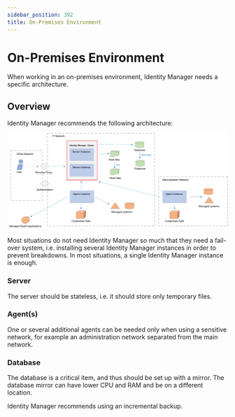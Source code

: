 ```yaml
---
sidebar_position: 392
title: On-Premises Environment
---
```


# On-Premises Environment

When working in an on-premises environment, Identity Manager needs a specific architecture.

## Overview

Identity Manager recommends the following architecture:

![On-Premises Recommended Architecture](../../../../../../../static/images/Usercube_SaaS/Content/Resources/Images/Architecture_onPrem.png)

Most situations do not need Identity Manager so much that they need a fail-over system, i.e. installing several Identity Manager instances in order to prevent breakdowns. In most situations, a single Identity Manager instance is enough.

### Server

The server should be stateless, i.e. it should store only temporary files.

### Agent(s)

One or several additional agents can be needed only when using a sensitive network, for example an administration network separated from the main network.

### Database

The database is a critical item, and thus should be set up with a mirror. The database mirror can have lower CPU and RAM and be on a different location.

Identity Manager recommends using an incremental backup.